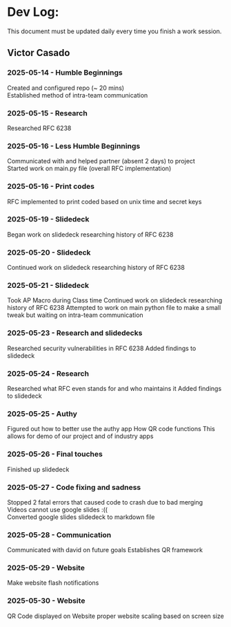 # Dev Log:

This document must be updated daily every time you finish a work session.

## Victor Casado

### 2025-05-14 - Humble Beginnings

Created and configured repo (~ 20 mins)   
Established method of intra-team communication

### 2025-05-15 - Research

Researched RFC 6238

### 2025-05-16 - Less Humble Beginnings

Communicated with and helped partner (absent 2 days) to project   
Started work on main.py file (overall RFC implementation)

### 2025-05-16 - Print codes

RFC implemented to print coded based on unix time and secret keys

### 2025-05-19 - Slidedeck

Began work on slidedeck researching history of RFC 6238

### 2025-05-20 - Slidedeck

Continued work on slidedeck researching history of RFC 6238

### 2025-05-21 - Slidedeck

Took AP Macro during Class time
Continued work on slidedeck researching history of RFC 6238
Attempted to work on main python file to make a small tweak but waiting on intra-team communication

### 2025-05-23 - Research and slidedecks

Researched security vulnerabilities in RFC 6238
Added findings to slidedeck

### 2025-05-24 - Research

Researched what RFC even stands for and who maintains it
Added findings to slidedeck

### 2025-05-25 - Authy

Figured out how to better use the authy app
How QR code functions
This allows for demo of our project and of industry apps

### 2025-05-26 - Final touches

Finished up slidedeck

### 2025-05-27 - Code fixing and sadness

Stopped 2 fatal errors that caused code to crash due to bad merging   
Videos cannot use google slides :((   
Converted google slides slidedeck to markdown file

### 2025-05-28 - Communication

Communicated with david on future goals
Establishes QR framework

### 2025-05-29 - Website

Make website flash notifications

### 2025-05-30 - Website

QR Code displayed on Website
proper website scaling based on screen size
